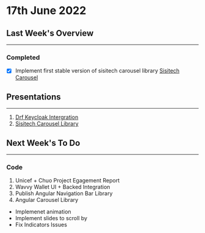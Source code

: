 # 17th June 2022

## Last Week's Overview
---
### **Completed**

- [x] Implement first stable version of sisitech carousel library [Sisitech Carousel](https://github.com/sisitech/sisitech-carousel)

## Presentations
---

1. [Drf Keycloak Intergration](../../Notes/Meiu/keycloak.md)
2. [Sisitech Carousel Library](https://github.com/sisitech/sisitech-carousel/packages/1488041)


## Next Week's To Do
---
### **Code**

1. Unicef + Chuo Project Egagement Report
2. Wavvy Wallet UI + Backed Integration
3. Publish Angular Navigation Bar Library
4. Angular Carousel Library

- Implemenet animation
- Implement slides to scroll by
- Fix Indicators Issues
